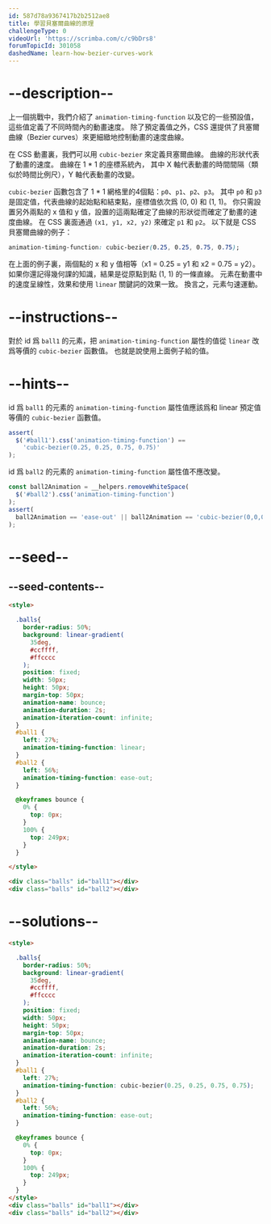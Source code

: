 ```yaml
---
id: 587d78a9367417b2b2512ae8
title: 學習貝塞爾曲線的原理
challengeType: 0
videoUrl: 'https://scrimba.com/c/c9bDrs8'
forumTopicId: 301058
dashedName: learn-how-bezier-curves-work
---
```


# --description--

上一個挑戰中，我們介紹了 `animation-timing-function` 以及它的一些預設值，這些值定義了不同時間內的動畫速度。 除了預定義值之外，CSS 還提供了貝塞爾曲線（Bezier curves）來更細緻地控制動畫的速度曲線。

在 CSS 動畫裏，我們可以用 `cubic-bezier` 來定義貝塞爾曲線。 曲線的形狀代表了動畫的速度。 曲線在 1 * 1 的座標系統內， 其中 X 軸代表動畫的時間間隔（類似於時間比例尺），Y 軸代表動畫的改變。

`cubic-bezier` 函數包含了 1 * 1 網格里的4個點：`p0`、`p1`、`p2`、`p3`。 其中 `p0` 和 `p3` 是固定值，代表曲線的起始點和結束點，座標值依次爲 (0, 0) 和 (1, 1)。 你只需設置另外兩點的 x 值和 y 值，設置的這兩點確定了曲線的形狀從而確定了動畫的速度曲線。 在 CSS 裏面通過 `(x1, y1, x2, y2)` 來確定 `p1` 和 `p2`。 以下就是 CSS 貝塞爾曲線的例子：

```css
animation-timing-function: cubic-bezier(0.25, 0.25, 0.75, 0.75);
```

在上面的例子裏，兩個點的 x 和 y 值相等（x1 = 0.25 = y1 和 x2 = 0.75 = y2）。如果你還記得幾何課的知識，結果是從原點到點 (1, 1) 的一條直線。 元素在動畫中的速度呈線性，效果和使用 `linear` 關鍵詞的效果一致。 換言之，元素勻速運動。

# --instructions--

對於 id 爲 `ball1` 的元素，把 `animation-timing-function` 屬性的值從 `linear` 改爲等價的 `cubic-bezier` 函數值。 也就是說使用上面例子給的值。

# --hints--

id 爲 `ball1` 的元素的 `animation-timing-function` 屬性值應該爲和 linear 預定值等價的 `cubic-bezier` 函數值。

```js
assert(
  $('#ball1').css('animation-timing-function') ==
    'cubic-bezier(0.25, 0.25, 0.75, 0.75)'
);
```

id 爲 `ball2` 的元素的 `animation-timing-function` 屬性值不應改變。

```js
const ball2Animation = __helpers.removeWhiteSpace(
  $('#ball2').css('animation-timing-function')
);
assert(
  ball2Animation == 'ease-out' || ball2Animation == 'cubic-bezier(0,0,0.58,1)'
);
```

# --seed--

## --seed-contents--

```html
<style>

  .balls{
    border-radius: 50%;
    background: linear-gradient(
      35deg,
      #ccffff,
      #ffcccc
    );
    position: fixed;
    width: 50px;
    height: 50px;
    margin-top: 50px;
    animation-name: bounce;
    animation-duration: 2s;
    animation-iteration-count: infinite;
  }
  #ball1 {
    left: 27%;
    animation-timing-function: linear;
  }
  #ball2 {
    left: 56%;
    animation-timing-function: ease-out;
  }

  @keyframes bounce {
    0% {
      top: 0px;
    }
    100% {
      top: 249px;
    }
  }

</style>

<div class="balls" id="ball1"></div>
<div class="balls" id="ball2"></div>
```

# --solutions--

```html
<style>

  .balls{
    border-radius: 50%;
    background: linear-gradient(
      35deg,
      #ccffff,
      #ffcccc
    );
    position: fixed;
    width: 50px;
    height: 50px;
    margin-top: 50px;
    animation-name: bounce;
    animation-duration: 2s;
    animation-iteration-count: infinite;
  }
  #ball1 {
    left: 27%;
    animation-timing-function: cubic-bezier(0.25, 0.25, 0.75, 0.75);
  }
  #ball2 {
    left: 56%;
    animation-timing-function: ease-out;
  }

  @keyframes bounce {
    0% {
      top: 0px;
    }
    100% {
      top: 249px;
    }
  }
</style>
<div class="balls" id="ball1"></div>
<div class="balls" id="ball2"></div>
```
